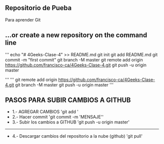 ## Repositorio de Pueba
Para aprender Git

##  …or create a new repository on the command line

'''
echo "# 4Geeks-Clase-4" >> README.md
git init
git add README.md
git commit -m "first commit"
git branch -M master
git remote add origin https://github.com/francisco-ca/4Geeks-Clase-4.git
git push -u origin master
              
'''
'''
git remote add origin https://github.com/francisco-ca/4Geeks-Clase-4.git
git branch -M master
git push -u origin master
'''

## PASOS PARA SUBIR CAMBIOS A GITHUB
- 1.- AGREGAR CAMBIOS
'git add '
- 2.- Hacer commit
'git commit -m 'MENSAJE''
- 3.- Subir los cambios a GITHUB
'git push -u origin master'

------------------------------------------
- 4.- Descargar cambios del repositorio a la nube (github) 'git pull'
